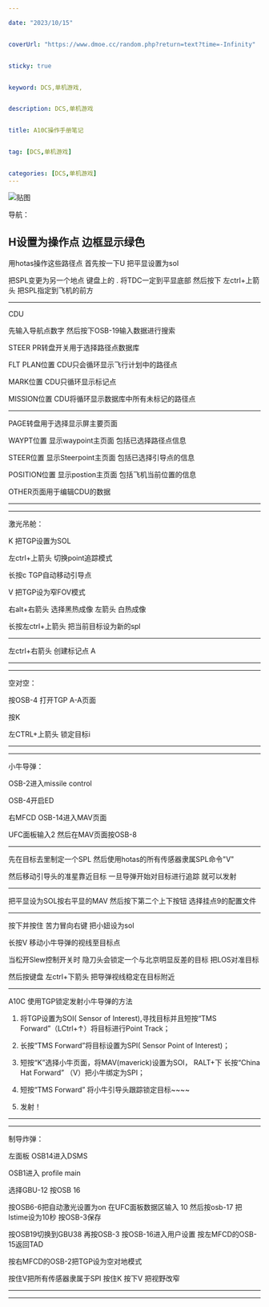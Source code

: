 ```yaml
---

date: "2023/10/15"


coverUrl: "https://www.dmoe.cc/random.php?return=text?time=-Infinity"


sticky: true


keyword: DCS,单机游戏,


description: DCS,单机游戏


title: A10C操作手册笔记


tag: [DCS,单机游戏]


categories: [DCS,单机游戏]
---
```

![贴图](https://www.digitalcombatsimulator.com/upload/iblock/779/Eshop_cover_700x1000.jpg)

导航：

H设置为操作点 边框显示绿色
-------------------------------------------------------------

用hotas操作这些路径点 首先按一下U 把平显设置为sol

把SPL变更为另一个地点  键盘上的 .  将TDC一定到平显底部 然后按下 左ctrl+上箭头 把SPL指定到飞机的前方

-------------------------------------------------------------

CDU

先输入导航点数字 然后按下OSB-19输入数据进行搜索

STEER PR转盘开关用于选择路径点数据库

FLT PLAN位置 CDU只会循环显示飞行计划中的路径点

MARK位置 CDU只循环显示标记点 

MISSION位置 CDU将循环显示数据库中所有未标记的路径点 

-------------------------------------------------------------

PAGE转盘用于选择显示屏主要页面

WAYPT位置 显示waypoint主页面 包括已选择路径点信息

STEER位置 显示Steerpoint主页面 包括已选择引导点的信息 

POSITION位置 显示postion主页面 包括飞机当前位置的信息

OTHER页面用于编辑CDU的数据

-------------------------------------------------------------
***********************************************

激光吊舱：

K 把TGP设置为SOL

左ctrl+上箭头 切换point追踪模式

长按c TGP自动移动引导点

V 把TGP设为窄FOV模式

右alt+右箭头 选择黑热成像 左箭头 白热成像

长按左ctrl+上箭头 把当前目标设为新的spl

------------------------------------------------------------

左ctrl+右箭头 创建标记点 A

-------------------------------------------------------------
***********************************************

空对空：

按OSB-4 打开TGP A-A页面

按K

左CTRL+上箭头 锁定目标i

-------------------------------------------------------------
***********************************************

小牛导弹：

OSB-2进入missile control

OSB-4开启ED

右MFCD  OSB-14进入MAV页面

UFC面板输入2 然后在MAV页面按OSB-8	

-------------------------------------------------------------

先在目标去里制定一个SPL 然后使用hotas的所有传感器隶属SPL命令"V" 

然后移动引导头的准星靠近目标 一旦导弹开始对目标进行追踪 就可以发射

-------------------------------------------------------------

把平显设为SOL按右平显的MAV 然后按下第二个上下按钮   选择挂点9的配置文件

-------------------------------------------------------------

按下并按住 苦力冒向右键 把小妞设为sol

长按V 移动小牛导弹的视线至目标点

当松开Slew控制开关时 隐刀头会锁定一个与北京明显反差的目标 把LOS对准目标 

然后按键盘 左ctrl+下箭头 把导弹视线稳定在目标附近

-------------------------------------------------------------

A10C 使用TGP锁定发射小牛导弹的方法

1. 将TGP设置为SOI( Sensor of Interest),寻找目标并且短按“TMS Forward”（LCtrl+↑）将目标进行Point Track；

2. 长按“TMS Forward”将目标设置为SPI( Sensor Point of Interest)；

3. 短按“K”选择小牛页面，将MAV(maverick)设置为SOI，
RALT+下
长按“China Hat Forward” （V）把小牛绑定为SPI；

4. 短按“TMS Forward” 将小牛引导头跟踪锁定目标~~~~

5. 发射！

-------------------------------------------------------------
***********************************************

制导炸弹：

左面板 OSB14进入DSMS

OSB1进入 profile main

选择GBU-12 按OSB 16

按OSB6-6把自动激光设置为on 在UFC面板数据区输入 10 然后按osb-17 把lstime设为10秒 按OSB-3保存

按OSB19切换到GBU38 再按OSB-3 按OSB-16进入用户设置   按左MFCD的OSB-15返回TAD

按右MFCD的OSB-2把TGP设为空对地模式

按住V把所有传感器隶属于SPI 按住K 按下V 把视野改窄

-------------------------------------------------------------
***********************************************